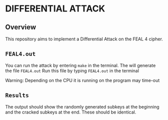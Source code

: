 # DIFFERENTIAL ATTACK

## Overview
This repository aims to implement a Differential Attack on the FEAL 4 cipher. 

## `FEAL4.out`
You can run the attack by entering `make` in the terminal.
The will generate the file `FEAL4.out`
Run this file by typing `FEAL4.out` in the terminal

Warning: Depending on the CPU it is running on the program may time-out

## `Results`
The output should show the randomly generated subkeys at the beginning and the cracked subkeys at the end.
These should be identical.